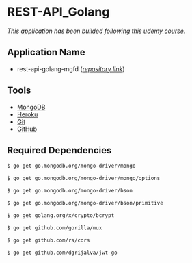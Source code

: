 # REST-API_Golang

_This application has been builded following this [udemy course](https://www.udemy.com/share/101zlw3@RqRE0aX2ZHK4iDp9gATFObW618x4yhQqViU4jRH6WLXg7Ve49_OjUKbIjZYom-WyeA==/)_.

## Application Name

- rest-api-golang-mgfd (_[repository link](https://github.com/marcosgfrites/REST-API_Golang)_)

## Tools

- [MongoDB](https://www.mongodb.com/)
- [Heroku](https://www.heroku.com/)
- [Git](https://git-scm.com/)
- [GitHub](https://github.com/)

## Required Dependencies

```bash
$ go get go.mongodb.org/mongo-driver/mongo
```
```bash
$ go get go.mongodb.org/mongo-driver/mongo/options
```
```bash
$ go get go.mongodb.org/mongo-driver/bson
```
```bash
$ go get go.mongodb.org/mongo-driver/bson/primitive
```
```bash
$ go get golang.org/x/crypto/bcrypt
```
```bash
$ go get github.com/gorilla/mux
```
```bash
$ go get github.com/rs/cors
```
```bash
$ go get github.com/dgrijalva/jwt-go
```

